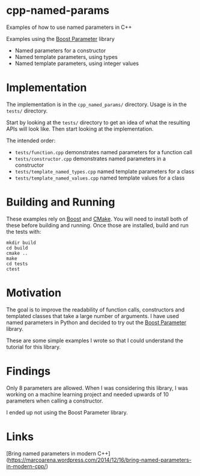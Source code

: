 # cpp-named-params

Examples of how to use named parameters in C++

Examples using the
[Boost Parameter](http://www.boost.org/doc/libs/1_64_0/libs/parameter/) library

* Named parameters for a constructor
* Named template parameters, using types
* Named template parameters, using integer values

# Implementation

The implementation is in the ```cpp_named_params/``` directory. Usage is in
the ```tests/``` directory.

Start by looking at the ```tests/``` directory to get an idea of what the
resulting APIs will look like. Then start looking at the implementation.

The intended order:

* ```tests/function.cpp``` demonstrates named parameters for a function call
* ```tests/constructor.cpp``` demonstrates named parameters in a constructor
* ```tests/template_named_types.cpp``` named template parameters for a class
* ```tests/template_named_values.cpp``` named template values for a class

# Building and Running

These examples rely on [Boost](http://www.boost.org) and
[CMake](https://cmake.org). You will need to install both of these before
building and running. Once those are installed, build and run the tests with:

```
mkdir build
cd build
cmake ..
make
cd tests
ctest
```

# Motivation

The goal is to improve the readability of function calls, constructors and
templated classes that take a large number of arguments. I have used named
parameters in Python and decided to try out the
[Boost Parameter](http://www.boost.org/doc/libs/1_64_0/libs/parameter/)
library.

These are some simple examples I wrote so that I could understand the
tutorial for this library.

# Findings

Only 8 parameters are allowed. When I was considering this library, I was
working on a machine learning project and needed upwards of 10 parameters
when calling a constructor.

I ended up not using the Boost Parameter library.

# Links

[Bring named parameters in modern C++]
(https://marcoarena.wordpress.com/2014/12/16/bring-named-parameters-in-modern-cpp/)
